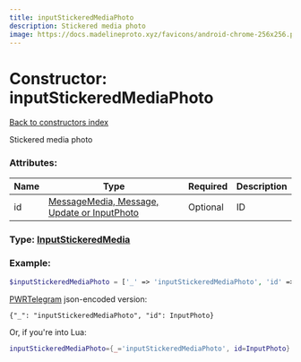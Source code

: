 ```yaml
---
title: inputStickeredMediaPhoto
description: Stickered media photo
image: https://docs.madelineproto.xyz/favicons/android-chrome-256x256.png
---
```

# Constructor: inputStickeredMediaPhoto  
[Back to constructors index](index.md)



Stickered media photo

### Attributes:

| Name     |    Type       | Required | Description |
|----------|---------------|----------|-------------|
|id|[MessageMedia, Message, Update or InputPhoto](../types/InputPhoto.md) | Optional|ID|



### Type: [InputStickeredMedia](../types/InputStickeredMedia.md)


### Example:

```php
$inputStickeredMediaPhoto = ['_' => 'inputStickeredMediaPhoto', 'id' => InputPhoto];
```  

[PWRTelegram](https://pwrtelegram.xyz) json-encoded version:

```
{"_": "inputStickeredMediaPhoto", "id": InputPhoto}
```


Or, if you're into Lua:

```lua
inputStickeredMediaPhoto={_='inputStickeredMediaPhoto', id=InputPhoto}

```


